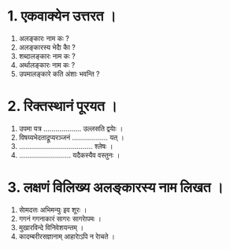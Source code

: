 # 1. एकवाक्येन उत्तरत ।
1. अलङ्कारः नाम कः ?
2. अलङ्कारस्य भेदाै काै ?
3. शब्दालङ्कारः नाम कः ?
4. अर्थालङ्कारः नाम कः ?
5. उपमालङ्कारे कति अंशाः भवन्ति ?
# 2. रिक्तस्थानं पूरयत ।
1. उपमा यत्र ................... उल्लसति द्वयाेः ।
2. विषय्यभेदताद्रूप्यरञ्जनं .................. यत् ।
3. ..................................... श्लेषः ।
4. .......................... यदैकस्यैव वस्तुनः ।
# 3. लक्षणं विलिख्य अलङ्कारस्य नाम लिखत ।
1. साेमदत्तः अभिमन्युः इव शूरः ।
2. गगनं गगनाकारं सागरः सागराेपमः ।
3. मुखारविन्दे विनिवेशयन्तम् ।
4. कादम्बरीरसज्ञानाम् आहाराेऽपि न राेचते ।
